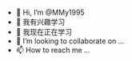 - 👋 Hi, I’m @MMy1995
- 👀 我有兴趣学习
- 🌱 我现在正在学习
- 💞️ I’m looking to collaborate on ...
- 📫 How to reach me ...

<!---
MMy1995/MMy1995 is a ✨ special ✨ repository because its `README.md` (this file) appears on your GitHub profile.
You can click the Preview link to take a look at your changes.
--->
